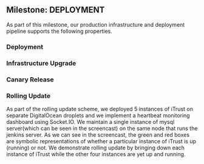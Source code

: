 ## Milestone: DEPLOYMENT
As part of this milestone, our production infrastructure and deployment pipeline supports the following properties.
### Deployment
### Infrastructure Upgrade
### Canary Release
### Rolling Update
As part of the rolling update scheme, we deployed 5 instances of iTrust on separate DigitalOcean droplets and we implement a heartbeat monitoring dashboard using Socket.IO. We maintain a single instance of mysql server(which can be seen in the screencast) on the same node that runs the jenkins server. As we can see in the screencast, the green and red boxes are symbolic representations of whether a particular instance of iTrust is up (running) or not. We demonstrate rolling update by bringing down each instance of iTrust while the other four instances are yet up and running.
